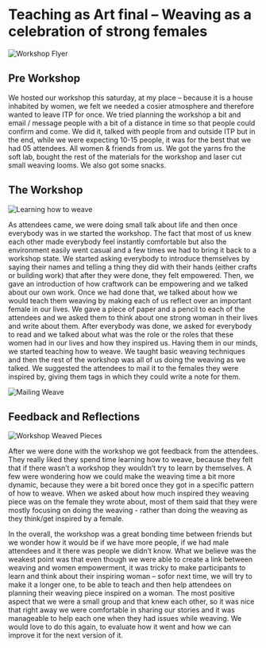 # Teaching as Art final – Weaving as a celebration of strong females

![Workshop Flyer](http://gauirenata.com/projects/images/workshop_flyer_web.jpg)


## Pre Workshop
We hosted our workshop this saturday, at my place – because it is a house inhabited by women, we felt we needed a cosier atmosphere and therefore wanted to leave ITP for once. We tried planning the workshop a bit and email / message people with a bit of a distance in time so that people could confirm and come. We did it, talked with people from and outside ITP but in the end, while we were expecting 10-15 people, it was for the best that we had 05 attendees. All women & friends from us. We got the yarns fro the soft lab, bought the rest of the materials for the workshop and laser cut small weaving looms. We also got some snacks. 


## The Workshop

![Learning how to weave](http://gauirenata.com/projects/images/together_w.jpg)

As attendees came, we were doing small talk about life and then once everybody was in we started the workshop. The fact that most of us knew each other made everybody feel instantly comfortable but also the environment easily went casual and a few times we had to bring it back to a workshop state. We started asking everybody to introduce themselves by saying their names and telling a thing they did with their hands (either crafts or building work) that after they were done, they felt empowered. Then, we gave an introduction of how craftwork can be empowering and we talked about our own work. Once we had done that, we talked about how we would teach them weaving by making each of us reflect over an important female in our lives. We gave a piece of paper and a pencil to each of the attendees and we asked them to think about one strong woman in their lives and write about them. After everybody was done, we asked for everybody to read and we talked about what was the role or the roles that these women had in our lives and how they inspired us. Having them in our minds, we started teaching how to weave. We taught basic weaving techniques and then the rest of the workshop was all of us doing the weaving as we talked. We suggested the attendees to mail it to the females they were inspired by, giving them tags in which they could write a note for them. 

![Mailing Weave](http://gauirenata.com/projects/images/Foto4.JPG)


## Feedback and Reflections

![Workshop Weaved Pieces](http://gauirenata.com/projects/images/Foto6.JPG)

After we were done with the workshop we got feedback from the attendees. They really liked they spend time learning how to weave, because they felt that if there wasn’t a workshop they wouldn’t try to learn by themselves. A few were wondering how we could make the weaving time a bit more dynamic, because they were a bit bored once they got in a specific pattern of how to weave. When we asked about how much inspired they weaving piece was on the female they wrote about, most of them said that they were mostly focusing on doing the weaving - rather than doing the weaving as they think/get inspired by a female. 

In the overall, the workshop was a great bonding time between friends but we wonder how it would be if we have more people, if we had male attendees and it there was people we didn’t know. What we believe was the weakest point was that even though we were able to create a link between weaving and women empowerment, it was tricky to make participants to learn and think about their inspiring woman – sofor next time, we will try to make it a longer one, to be able to teach and then help attendees on planning their weaving piece inspired on a woman. The most positive aspect that we were a small group and that knew each other, so it was nice that right away we were comfortable in sharing our stories and it was manageable to help each one when they had issues while weaving. We would love to do this again, to evaluate how it went and how we can improve it for the next version of it.
